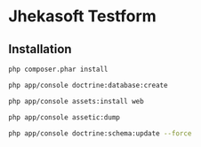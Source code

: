 Jhekasoft Testform
==================

Installation
------------
```sh
php composer.phar install
```
```sh
php app/console doctrine:database:create
```

```sh
php app/console assets:install web
```

```sh
php app/console assetic:dump
```

```sh
php app/console doctrine:schema:update --force
```
